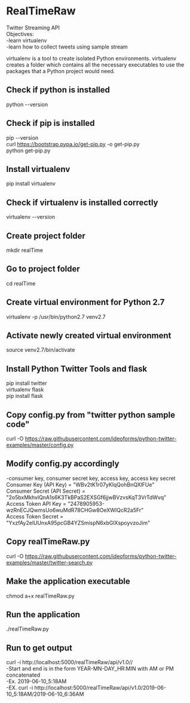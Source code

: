 # RealTimeRaw
Twitter Streaming API<br />
Objectives:<br />
-learn virtualenv<br />
-learn how to collect tweets using sample stream<br />

virtualenv is a tool to create isolated Python environments. virtualenv creates a folder which contains all the necessary executables to use the packages that a Python project would need.<br />

## Check if python is installed
python --version<br />

## Check if pip is installed
pip --version<br />
curl https://bootstrap.pypa.io/get-pip.py -o get-pip.py<br />
python get-pip.py<br />

## Install virtualenv
pip install virtualenv

## Check if virtualenv is installed correctly
virtualenv --version

## Create project folder
mkdir realTime

## Go to project folder
cd realTime

## Create virtual environment for Python 2.7
virtualenv -p /usr/bin/python2.7 venv2.7

## Activate newly created virtual environment
source venv2.7/bin/activate

## Install Python Twitter Tools and flask
pip install twitter<br />
virtualenv flask<br />
pip install flask<br />

## Copy config.py from "twitter python sample code"
curl -O https://raw.githubusercontent.com/ideoforms/python-twitter-examples/master/config.py

## Modify config.py accordingly
-consumer key, consumer secret key, access key, access key secret<br />
    Consumer Key (API Key) = "WBv2tK1r07yKlqQohBnQXlFUe"<br />
    Consumer Secret (API Secret) = "2o5bxMkhvlQnA1s6K3TkBPaS2EXSGf6jjwBVzvsKqT3VrTdWvq"<br />
    Access Token API Key = "2478905953-wzRnECJQwmsUo6wuMdR78CHGw8OeXWIQcR2a5Fr"<br />
    Access Token Secret = "YxzfAy2elUUnxA95pcGB4YZSmispN6xbGlXspoyvzoJim"<br />

## Copy realTimeRaw.py
curl -O https://raw.githubusercontent.com/ideoforms/python-twitter-examples/master/twitter-search.py

## Make the application executable
chmod a+x realTimeRaw.py

## Run the application
./realTimeRaw.py

## Run to get output
curl -i http://localhost:5000/realTimeRaw/api/v1.0/<start>/<end><br />
-Start and end is in the form YEAR-MN-DAY_HR:MIN with AM or PM concatenated<br />
-Ex. 2019-06-10_5:18AM<br />
-EX. curl -i http://localhost:5000/realTimeRaw/api/v1.0/2019-06-10_5:18AM/2019-06-10_6:36AM<br />


